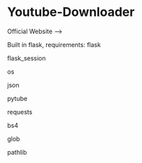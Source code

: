 # Youtube-Downloader

Official Website -->


Built in flask, requirements:
flask

flask_session

os

json

pytube

requests

bs4

glob

pathlib
